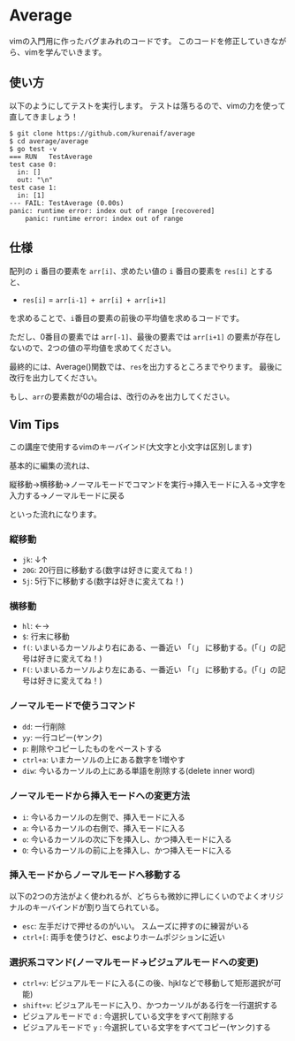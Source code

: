 # Average

vimの入門用に作ったバグまみれのコードです。
このコードを修正していきながら、vimを学んでいきます。

## 使い方

以下のようにしてテストを実行します。
テストは落ちるので、vimの力を使って直してきましょう！

```
$ git clone https://github.com/kurenaif/average
$ cd average/average
$ go test -v
=== RUN   TestAverage
test case 0:
  in: []
  out: "\n"
test case 1:
  in: [1]
--- FAIL: TestAverage (0.00s)
panic: runtime error: index out of range [recovered]
	panic: runtime error: index out of range
```

## 仕様

配列の `i` 番目の要素を `arr[i]`、求めたい値の `i` 番目の要素を `res[i]` とすると、

* `res[i]` = `arr[i-1] + arr[i] + arr[i+1]`

を求めることで、`i`番目の要素の前後の平均値を求めるコードです。

ただし、0番目の要素では `arr[-1]`、最後の要素では `arr[i+1]` の要素が存在しないので、2つの値の平均値を求めてください。

最終的には、Average()関数では、`res`を出力するところまでやります。 最後に改行を出力してください。

もし、`arr`の要素数が0の場合は、改行のみを出力してください。

## Vim Tips

この講座で使用するvimのキーバインド(大文字と小文字は区別します)

基本的に編集の流れは、

縦移動→横移動→ノーマルモードでコマンドを実行→挿入モードに入る→文字を入力する→ノーマルモードに戻る

といった流れになります。

### 縦移動

* `jk`: ↓↑
* `20G`: 20行目に移動する(数字は好きに変えてね！)
* `5j`: 5行下に移動する(数字は好きに変えてね！)

### 横移動

* `hl`: ←→
* `$`: 行末に移動
* `f(`: いまいるカーソルより右にある、一番近い 「`(`」 に移動する。(「`(`」の記号は好きに変えてね！)
* `F(`: いまいるカーソルより左にある、一番近い 「`(`」 に移動する。(「`(`」の記号は好きに変えてね！)

### ノーマルモードで使うコマンド

* `dd`: 一行削除
* `yy`: 一行コピー(ヤンク)
* `p`: 削除やコピーしたものをペーストする
* `ctrl+a`: いまカーソルの上にある数字を1増やす
* `diw`: 今いるカーソルの上にある単語を削除する(delete inner word)

### ノーマルモードから挿入モードへの変更方法

* `i`: 今いるカーソルの左側で、挿入モードに入る
* `a`: 今いるカーソルの右側で、挿入モードに入る
* `o`: 今いるカーソルの次に下を挿入し、かつ挿入モードに入る
* `O`: 今いるカーソルの前に上を挿入し、かつ挿入モードに入る

### 挿入モードからノーマルモードへ移動する

以下の2つの方法がよく使われるが、どちらも微妙に押しにくいのでよくオリジナルのキーバインドが割り当てられている。

* `esc`: 左手だけで押せるのがいい。 スムーズに押すのに練習がいる
* `ctrl+[`: 両手を使うけど、escよりホームポジションに近い

### 選択系コマンド(ノーマルモード→ビジュアルモードへの変更)

* `ctrl+v`: ビジュアルモードに入る(この後、hjklなどで移動して矩形選択が可能)
* `shift+v`: ビジュアルモードに入り、かつカーソルがある行を一行選択する
* ビジュアルモードで `d` : 今選択している文字をすべて削除する
* ビジュアルモードで `y` : 今選択している文字をすべてコピー(ヤンク)する
